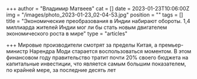 +++
author = "Владимир Матвеев"
cat = []
date = 2023-01-23T10:06:00Z
img = "/images/photo_2023-01-23_02-04-53.jpg"
position = ""
tags = []
title = "Экономические преобразования в Индии набирают обороты. 1,4 миллиарда жителей Индии мог ли бы стать новым двигателем экономического роста в мире"
type = "articles"

+++
Мировые производители смотрят за пределы Китая, а премьер-министр Нарендра Моди старается воспользоваться моментом. В этом финансовом году правительство тратит почти 20% своего бюджета на капитальные инвестиции, что является самым большим показателем, по крайней мере, за последние десять лет